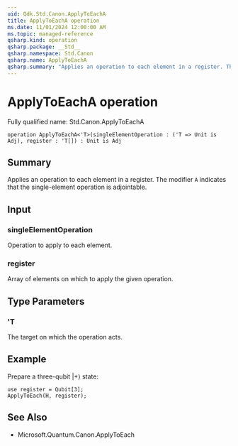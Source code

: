 ```yaml
---
uid: Qdk.Std.Canon.ApplyToEachA
title: ApplyToEachA operation
ms.date: 11/01/2024 12:00:00 AM
ms.topic: managed-reference
qsharp.kind: operation
qsharp.package: __Std__
qsharp.namespace: Std.Canon
qsharp.name: ApplyToEachA
qsharp.summary: "Applies an operation to each element in a register. The modifier `A` indicates that the single-element operation is adjointable."
---
```


# ApplyToEachA operation

Fully qualified name: Std.Canon.ApplyToEachA

```qsharp
operation ApplyToEachA<'T>(singleElementOperation : ('T => Unit is Adj), register : 'T[]) : Unit is Adj
```

## Summary
Applies an operation to each element in a register.
The modifier `A` indicates that the single-element operation is adjointable.

## Input
### singleElementOperation
Operation to apply to each element.
### register
Array of elements on which to apply the given operation.

## Type Parameters
### 'T
The target on which the operation acts.

## Example
Prepare a three-qubit |+⟩ state:
```qsharp
use register = Qubit[3];
ApplyToEach(H, register);
```

## See Also
- Microsoft.Quantum.Canon.ApplyToEach
